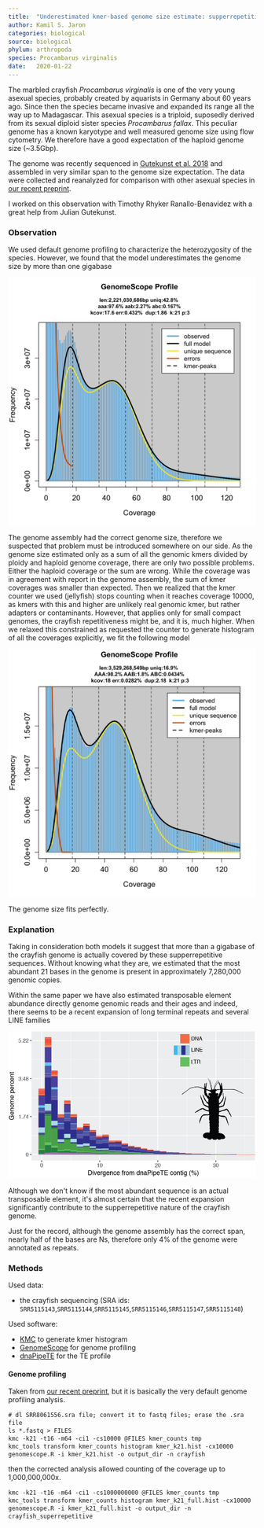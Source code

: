 ```yaml
---
title:  "Underestimated kmer-based genome size estimate: supperrepetitive sequences"
author: Kamil S. Jaron
categories: biological
source: biological
phylum: arthropoda
species: Procambarus virginalis
date:   2020-01-22
---
```


The marbled crayfish _Procambarus virginalis_ is one of the very young asexual species, probably created by aquarists in Germany about 60 years ago. Since then the species became invasive and expanded its range all the way up to Madagascar. This asexual species is a triploid, suposedly derived from its sexual diploid sister species _Procambarus fallax_. This peculiar genome has a known karyotype and well measured genome size using flow cytometry. We therefore have a good expectation of the haploid genome size (~3.5Gbp).

The genome was recently sequenced in [Gutekunst et al. 2018](http://dx.doi.org/10.1038/s41559-018-0467-9) and assembled in very similar span to the genome size expectation. The data were collected and reanalyzed for comparison with other asexual species in [our recent preprint](https://www.biorxiv.org/content/10.1101/497495v2).

I worked on this observation with Timothy Rhyker Ranallo-Benavidez with a great help from Julian Gutekunst.

### Observation

We used default genome profiling to characterize the heterozygosity of the species. However, we found that the model underestimates the genome size by more than one gigabase

![turnicated_crayfish_genome_profiling](/assets/2020-01-22-crayfish/Pvir1_turnicated_linear_plot.png )

The genome assembly had the correct genome size, therefore we suspected that problem must be introduced somewhere on our side. As the genome size estimated only as a sum of all the genomic kmers divided by ploidy and haploid genome coverage, there are only two possible problems. Either the haploid coverage or the sum are wrong. While the coverage was in agreement with report in the genome assembly, the sum of kmer coverages was smaller than expected. Then we realized that the kmer counter we used (jellyfish) stops counting when it reaches coverage 10000, as kmers with this and higher are unlikely real genomic kmer, but rather adapters or contaminants. However, that applies only for small compact genomes, the crayfish repetitiveness might be, and it is, much higher. When we relaxed this constrained as requested the counter to generate histogram of all the coverages explicitly, we fit the following model

![correct_crayfish_genome_profiling](/assets/2020-01-22-crayfish/Pvir1_complete_linear_plot.png )

The genome size fits perfectly.

### Explanation

Taking in consideration both models it suggest that more than a gigabase of the crayfish genome is actually covered by these supperrepetitive sequences. Without knowing what they are, we estimated that the most abundant 21 bases in the genome is present in approximately 7,280,000 genomic copies.

Within the same paper we have also estimated transposable element abundance directly genome genomic reads and their ages and indeed, there seems to be a recent expansion of long terminal repeats and several LINE families

![crayfish_TE_landscape](/assets/2020-01-22-crayfish/Pvir1_TE_profile.png )

Although we don't know if the most abundant sequence is an actual transposable element, it's almost certain that the recent expansion significantly contribute to the supperrepetitive nature of the crayfish genome.

Just for the record, although the genome assembly has the correct span, nearly half of the bases are Ns, therefore only 4% of the genome were annotated as repeats.

### Methods

Used data:
 - the crayfish sequencing (SRA ids: `SRR5115143`,`SRR5115144`,`SRR5115145`,`SRR5115146`,`SRR5115147`,`SRR5115148`)

Used software:
 - [KMC](https://github.com/refresh-bio/KMC) to generate kmer histogram
 - [GenomeScope](https://github.com/tbenavi1/genomescope) for genome profiling
 - [dnaPipeTE](https://github.com/clemgoub/dnaPipeTE) for the TE profile

#### Genome profiling

Taken from [our recent preprint](https://www.biorxiv.org/content/10.1101/497495v2), but it is basically the very default genome profiling analysis.

```
# dl SRR8061556.sra file; convert it to fastq files; erase the .sra file
ls *.fastq > FILES
kmc -k21 -t16 -m64 -ci1 -cs10000 @FILES kmer_counts tmp
kmc_tools transform kmer_counts histogram kmer_k21.hist -cx10000
genomescope.R -i kmer_k21.hist -o output_dir -n crayfish
```

then the corrected analysis allowed counting of the coverage up to 1,000,000,000x.

```
kmc -k21 -t16 -m64 -ci1 -cs1000000000 @FILES kmer_counts tmp
kmc_tools transform kmer_counts histogram kmer_k21_full.hist -cx10000
genomescope.R -i kmer_k21_full.hist -o output_dir -n crayfish_superrepetitive
```